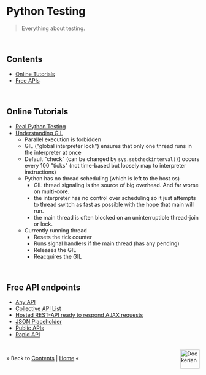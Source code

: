 # Python Testing

> Everything about testing.


<br/><a name="contents"></a>
## Contents

* [Online Tutorials](#tutorials)
* [Free APIs](#free-api)




<br/><a name="tutorials"></a>
## Online Tutorials

  * [Real Python Testing](https://realpython.com/python-testing/)
  * [Understanding GIL](http://www.dabeaz.com/python/UnderstandingGIL.pdf)
    - Parallel execution is forbidden
    - GIL ("global interpreter lock") ensures that only one thread runs in
the interpreter at once
    - Default "check" (can be changed by `sys.setcheckinterval()`) occurs every 100 "ticks" (not time-based but loosely map to interpreter instructions)
    - Python has no thread scheduling (which is left to the host os)
      * GIL thread signaling is the source of big overhead. And far worse on multi-core.
      * the interpreter has no control over scheduling so it just attempts to thread switch as fast as possible with the hope that main will run.
      * the main thread is often blocked on an uninterruptible thread-join or lock.
    - Currently running thread
      * Resets the tick counter
      * Runs signal handlers if the main thread (has any pending)
      * Releases the GIL
      * Reacquires the GIL


<br/><a name="free-api"></a>
## Free API endpoints

  * [Any API](https://any-api.com/)
  * [Collective API List](https://apilist.fun/)
  * [Hosted REST-API ready to respond AJAX requests](https://reqres.in/)
  * [JSON Placeholder](https://jsonplaceholder.typicode.com/)
  * [Public APIs](https://github.com/toddmotto/public-apis)
  * [Rapid API](https://rapidapi.com/)




<div><br/>
<a href="https://github.com/dockerian" style="text-decoration:none;"><img src="https://avatars3.githubusercontent.com/u/22064108?s=400&v=4" style="border:0;height:50;width:50px;" height="50" alt="Dockerian" border="0" title="Dockerian" align="right" valign="top" /></a>
</div>

&raquo; Back to <a href="#contents">Contents</a> | <a href="../README.md">Home</a> &laquo;
